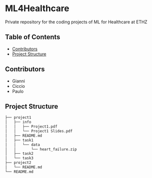 # ML4Healthcare
Private repository for the coding projects of ML for Healthcare at ETHZ

## Table of Contents
- [Contributors](#contributors)
- [Project Structure](project-structure)

## Contributors
- Gianni
- Ciccio
- Paulo

## Project Structure
```bash
├── project1
│   ├── info
│   │   ├── Project1.pdf
│   │   └── Project1 Slides.pdf
│   ├── README.md
│   ├── task1
│   │   └── data
│   │       └── heart_failure.zip
│   ├── task2
│   └── task3
├── project2
│   └── README.md
└── README.md
```
